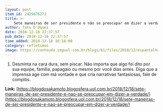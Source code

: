 ```yaml
---
layout: post
item_id: 2425676272
title: >-
    Sete maneiras de ser presidente e não se preocupar em dizer a verdade
author: Tatu D'Oquei
date: 2018-12-18 22:37:57
pub_date: 2018-12-18 22:37:57
time_added: 2018-12-18 16:16:00
category: refletimos
image: https://conteudo.imguol.com.br/blogs/61/files/2018/12/espantalho-615x300.jpg
---
```


1) Desminta na cara dura, sem piscar. Não importa que algo foi dito por sua equipe, família, papagaio ou mesmo por você dias antes. Diga que a imprensa age com má vontade e que cria narrativas fantasiosas, fale de complôs.

**Link:** [https://blogdosakamoto.blogosfera.uol.com.br/2018/12/18/sete-maneiras-de-ser-presidente-e-nao-se-preocupar-em-dizer-a-verdade/](https://blogdosakamoto.blogosfera.uol.com.br/2018/12/18/sete-maneiras-de-ser-presidente-e-nao-se-preocupar-em-dizer-a-verdade/)

